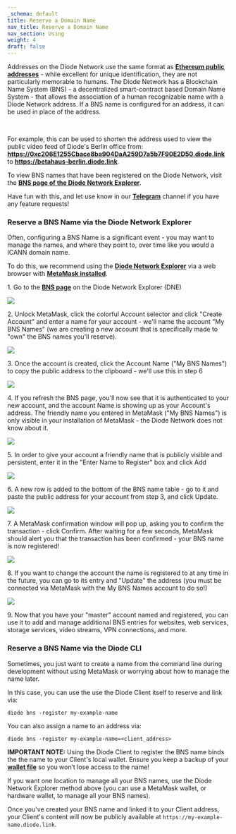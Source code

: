 ```yaml
---
_schema: default
title: Reserve a Domain Name
nav_title: Reserve a Domain Name
nav_section: Using
weight: 4
draft: false
---
```

Addresses on the Diode Network use the same format as <a href="https://ethereum.github.io/yellowpaper/paper.pdf" target="_blank" rel="noopener"><strong>Ethereum public addresses</strong></a> - while excellent for unique identification, they are not particularly memorable to humans. The Diode Network has a Blockchain Name System (BNS) - a decentralized smart-contract based Domain Name System - that allows the association of a human recognizable name with a Diode Network address. If a BNS name is configured for an address, it can be used in place of the address.

&nbsp;

For example, this can be used to shorten the address used to view the public video feed of Diode's Berlin office from: <a href="https://0xc206e1255cbace8ba904daa259d7a5b7f90e2d50.diode.link/" target="_blank" rel="noopener"><strong>https://0xc206E1255Cbace8ba904DaA259D7a5b7F90E2D50.diode.link</strong></a> to <a href="https://betahaus-berlin.diode.link/" target="_blank" rel="noopener"><strong>https://betahaus-berlin.diode.link</strong></a>.

To view BNS names that have been registered on the Diode Network, visit the <a href="https://diode.io/prenet/#/dns" target="_blank" rel="noopener"><strong>BNS page of the Diode Network Explorer</strong></a>.

Have fun with this, and let use know in our [**Telegram**](https://t.me/diode_chain) channel if you have any feature requests!

### **Reserve a BNS Name via the Diode Network Explorer**

Often, configuring a BNS Name is a significant event - you may want to manage the names, and where they point to, over time like you would a ICANN domain name.

To do this, we recommend using the <a href="https://diode.io/prenet/#/dns" target="_blank" rel="noopener"><strong>Diode Network Explorer</strong></a> via a web browser with [**MetaMask installed**](https://network.docs.diode.io/docs/faq/configure-metamask/).

1\. Go to the <a href="https://diode.io/prenet/#/dns" target="_blank" rel="noopener"><strong>BNS page</strong></a> on the Diode Network Explorer (DNE)

![](/uploads/image-18.png)

2\. Unlock MetaMask, click the colorful Account selector and click "Create Account" and enter a name for your account - we'll name the account "My BNS Names" (we are creating a new account that is specifically made to "own" the BNS names you'll reserve).

![](/uploads/image-19.png)

3\. Once the account is created, click the Account Name ("My BNS Names") to copy the public address to the clipboard - we'll use this in step 6

![](/uploads/image-20.png)

4\. If you refresh the BNS page, you'll now see that it is authenticated to your new account, and the account Name is showing up as your Account's address. The friendly name you entered in MetaMask ("My BNS Names") is only visible in your installation of MetaMask - the Diode Network does not know about it.

![](/uploads/image-21.png)

5\. In order to give your account a friendly name that is publicly visible and persistent, enter it in the "Enter Name to Register" box and click Add

![](/uploads/image-22.png)

6\. A new row is added to the bottom of the BNS name table - go to it and paste the public address for your account from step 3, and click Update.

![](/uploads/image-23.png)

7\. A MetaMask confirmation window will pop up, asking you to confirm the transaction - click Confirm. After waiting for a few seconds, MetaMask should alert you that the transaction has been confirmed - your BNS name is now registered!

![](/uploads/image-24.png)

8\. If you want to change the account the name is registered to at any time in the future, you can go to its entry and "Update" the address (you must be connected via MetaMask with the My BNS Names account to do so!)

![](/uploads/image-25.png)

9\. Now that you have your "master" account named and registered, you can use it to add and manage additional BNS entries for websites, web services, storage services, video streams, VPN connections, and more.

### **Reserve a BNS Name via the Diode CLI**

Sometimes, you just want to create a name from the command line during development without using MetaMask or worrying about how to manage the name later.

In this case, you can use the use the Diode Client itself to reserve and link via:

```
diode bns -register my-example-name
```

You can also assign a name to an address via:

```
diode bns -register my-example-name=<client_address>
```

**IMPORTANT NOTE:** Using the Diode Client to register the BNS name binds the the name to your Client's local wallet. Ensure you keep a backup of your [**wallet file**](https://cli.docs.diode.io/docs/faq/where-is-my-local-wallet-stored/) so you won’t lose access to the name!

If you want one location to manage all your BNS names, use the Diode Network Explorer method above (you can use a MetaMask wallet, or hardware wallet, to manage all your BNS names).

Once you've created your BNS name and linked it to your Client address, your Client's content will now be publicly available at `https://my-example-name.diode.link`.